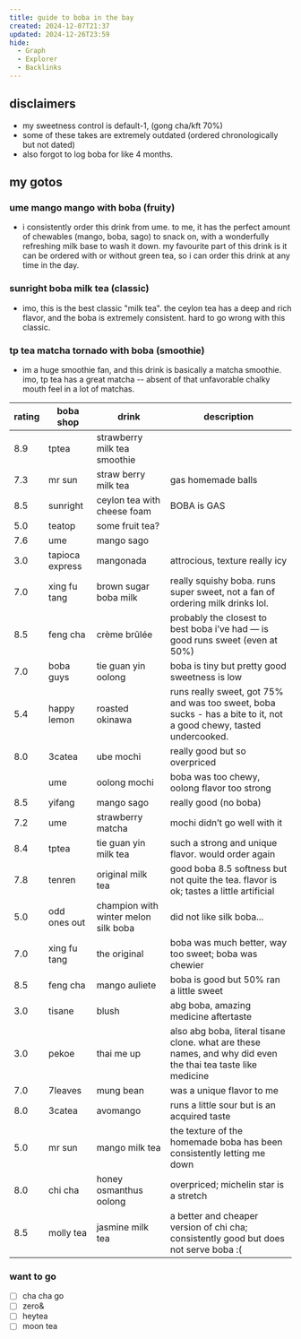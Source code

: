 ```yaml
---
title: guide to boba in the bay
created: 2024-12-07T21:37
updated: 2024-12-26T23:59
hide:
  - Graph
  - Explorer
  - Backlinks
---
```


## disclaimers
- my sweetness control is default-1, (gong cha/kft 70%)
- some of these takes are extremely outdated (ordered chronologically but not dated)
- also forgot to log boba for like 4 months.
## my gotos
### ume mango mango with boba (fruity)
- i consistently order this drink from ume. to me, it has the perfect amount of chewables (mango, boba, sago) to snack on, with a wonderfully refreshing milk base to wash it down. my favourite part of this drink is it can be ordered with or without green tea, so i can order this drink at any time in the day.
### sunright boba milk tea (classic)
- imo, this is the best classic "milk tea". the ceylon tea has a deep and rich flavor, and the boba is extremely consistent. hard to go wrong with this classic.
### tp tea matcha tornado with boba (smoothie)
- im a huge smoothie fan, and this drink is basically a matcha smoothie. imo, tp tea has a great matcha -- absent of that unfavorable chalky mouth feel in a lot of matchas.

| rating | boba shop       | drink                                | description                                                                                                        |
| ------ | --------------- | ------------------------------------ | ------------------------------------------------------------------------------------------------------------------ |
| 8.9    | tptea           | strawberry milk tea smoothie         |                                                                                                                    |
| 7.3    | mr sun          | straw berry milk tea                 | gas homemade balls                                                                                                 |
| 8.5    | sunright        | ceylon tea with cheese foam          | BOBA is GAS                                                                                                        |
| 5.0    | teatop          | some fruit tea?                      |                                                                                                                    |
| 7.6    | ume             | mango sago                           |                                                                                                                    |
| 3.0    | tapioca express | mangonada                            | attrocious, texture really icy                                                                                     |
| 7.0    | xing fu tang    | brown sugar boba milk                | really squishy boba. runs super sweet, not a fan of ordering milk drinks lol.                                      |
| 8.5    | feng cha        | crème brûlée                         | probably the closest to best boba i’ve had — is good runs sweet (even at 50%)                                      |
| 7.0    | boba guys       | tie guan yin oolong                  | boba is tiny but pretty good sweetness is low                                                                      |
| 5.4    | happy lemon     | roasted okinawa                      | runs really sweet, got 75% and was too sweet, boba sucks - has a bite to it, not a good chewy, tasted undercooked. |
| 8.0    | 3catea          | ube mochi                            | really good but so overpriced                                                                                      |
|        | ume             | oolong mochi                         | boba was too chewy, oolong flavor too strong                                                                       |
| 8.5    | yifang          | mango sago                           | really good (no boba)                                                                                              |
| 7.2    | ume             | strawberry matcha                    | mochi didn’t go well with it                                                                                       |
| 8.4    | tptea           | tie guan yin milk tea                | such a strong and unique flavor. would order again                                                                 |
| 7.8    | tenren          | original milk tea                    | good boba 8.5 softness but not quite the tea. flavor is ok; tastes a little artificial                             |
| 5.0    | odd ones out    | champion with winter melon silk boba | did not like silk boba...                                                                                          |
| 7.0    | xing fu tang    | the original                         | boba was much better, way too sweet; boba was chewier                                                              |
| 8.5    | feng cha        | mango auliete                        | boba is good but 50% ran a little sweet                                                                            |
| 3.0    | tisane          | blush                                | abg boba, amazing medicine aftertaste                                                                              |
| 3.0    | pekoe           | thai me up                           | also abg boba, literal tisane clone. what are these names, and why did even the thai tea taste like medicine       |
| 7.0    | 7leaves         | mung bean                            | was a unique flavor to me                                                                                          |
| 8.0    | 3catea          | avomango                             | runs a little sour but is an acquired taste                                                                        |
| 5.0    | mr sun          | mango milk tea                       | the texture of the homemade boba has been consistently letting me down                                             |
| 8.0    | chi cha         | honey osmanthus oolong               | overpriced; michelin star is a stretch                                                                             |
| 8.5    | molly tea       | jasmine milk tea                     | a better and cheaper version of chi cha; consistently good but does not serve boba :(                              |

### want to go
- [ ] cha cha go
- [ ] zero&
- [ ] heytea
- [ ] moon tea
